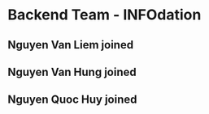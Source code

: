 # Backend Team - INFOdation
## Nguyen Van Liem joined
## Nguyen Van Hung joined
## Nguyen Quoc Huy joined
